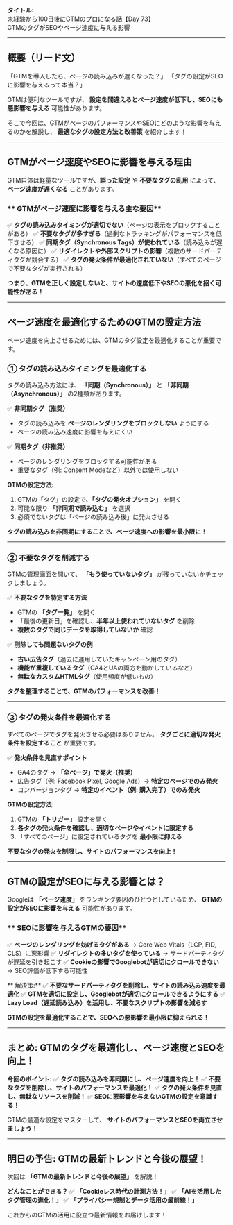 **タイトル:**\
未経験から100日後にGTMのプロになる話【Day 73】\
GTMのタグがSEOやページ速度に与える影響

---

## **概要（リード文）**

「GTMを導入したら、ページの読み込みが遅くなった？」
「タグの設定がSEOに影響を与えるって本当？」

GTMは便利なツールですが、 **設定を間違えるとページ速度が低下し、SEOにも悪影響を与える** 可能性があります。

そこで今回は、GTMがページのパフォーマンスやSEOにどのような影響を与えるのかを解説し、 **最適なタグの設定方法と改善策** を紹介します！

---

## **GTMがページ速度やSEOに影響を与える理由**

GTM自体は軽量なツールですが、**誤った設定** や **不要なタグの乱用** によって、 **ページ速度が遅くなる** ことがあります。

### ** GTMがページ速度に影響を与える主な要因**
✅ **タグの読み込みタイミングが適切でない**（ページの表示をブロックすることがある）
✅ **不要なタグが多すぎる**（過剰なトラッキングがパフォーマンスを低下させる）
✅ **同期タグ（Synchronous Tags）が使われている**（読み込みが遅くなる原因に）
✅ **リダイレクトや外部スクリプトの影響**（複数のサードパーティタグが競合する）
✅ **タグの発火条件が最適化されていない**（すべてのページで不要なタグが実行される）

 **つまり、GTMを正しく設定しないと、サイトの速度低下やSEOの悪化を招く可能性がある！**

---

## **ページ速度を最適化するためのGTMの設定方法**

ページ速度を向上させるためには、GTMのタグ設定を最適化することが重要です。

### **① タグの読み込みタイミングを最適化する**

タグの読み込み方法には、 **「同期（Synchronous）」** と **「非同期（Asynchronous）」** の2種類があります。

✅ **非同期タグ（推奨）**
- タグの読み込みを **ページのレンダリングをブロックしない** ようにする
- ページの読み込み速度に影響を与えにくい

✅ **同期タグ（非推奨）**
- ページのレンダリングをブロックする可能性がある
- 重要なタグ（例: Consent Modeなど）以外では使用しない

 **GTMの設定方法:**
1. GTMの「タグ」の設定で、**「タグの発火オプション」** を開く
2. 可能な限り **「非同期で読み込む」** を選択
3. 必須でないタグは「ページの読み込み後」に発火させる

 **タグの読み込みを非同期にすることで、ページ速度への影響を最小限に！**

---

### **② 不要なタグを削減する**

GTMの管理画面を開いて、 **「もう使っていないタグ」** が残っていないかチェックしましょう。

✅ **不要なタグを特定する方法**
- GTMの **「タグ一覧」** を開く
- 「最後の更新日」を確認し、**半年以上使われていないタグ** を削除
- **複数のタグで同じデータを取得していないか** 確認

✅ **削除しても問題ないタグの例**
- **古い広告タグ**（過去に運用していたキャンペーン用のタグ）
- **機能が重複しているタグ**（GA4とUAの両方を動かしているなど）
- **無駄なカスタムHTMLタグ**（使用頻度が低いもの）

 **タグを整理することで、GTMのパフォーマンスを改善！**

---

### **③ タグの発火条件を最適化する**

すべてのページでタグを発火させる必要はありません。 **タグごとに適切な発火条件を設定すること** が重要です。

✅ **発火条件を見直すポイント**
- GA4のタグ → **「全ページ」で発火（推奨）**
- 広告タグ（例: Facebook Pixel, Google Ads）→ **特定のページでのみ発火**
- コンバージョンタグ → **特定のイベント（例: 購入完了）でのみ発火**

 **GTMの設定方法:**
1. GTMの **「トリガー」** 設定を開く
2. **各タグの発火条件を確認し、適切なページやイベントに限定する**
3. 「すべてのページ」に設定されているタグを **最小限に抑える**

 **不要なタグの発火を制限し、サイトのパフォーマンスを向上！**

---

## **GTMの設定がSEOに与える影響とは？**

Googleは **「ページ速度」** をランキング要因のひとつとしているため、 **GTMの設定がSEOに影響を与える** 可能性があります。

### ** SEOに影響を与えるGTMの要因**
✅ **ページのレンダリングを妨げるタグがある** → Core Web Vitals（LCP, FID, CLS）に悪影響
✅ **リダイレクトの多いタグを使っている** → サードパーティタグが遅延を引き起こす
✅ **Cookieの影響でGooglebotが適切にクロールできない** → SEO評価が低下する可能性

** 解決策:**
✅ **不要なサードパーティタグを削除し、サイトの読み込み速度を最適化**
✅ **GTMを適切に設定し、Googlebotが適切にクロールできるようにする**
✅ **Lazy Load（遅延読み込み）を活用し、不要なスクリプトの影響を減らす**

 **GTMの設定を最適化することで、SEOへの悪影響を最小限に抑えられる！**

---

## **まとめ: GTMのタグを最適化し、ページ速度とSEOを向上！**

 **今回のポイント:**
✅ **タグの読み込みを非同期にし、ページ速度を向上！**
✅ **不要なタグを削除し、サイトのパフォーマンスを最適化！**
✅ **タグの発火条件を見直し、無駄なリソースを削減！**
✅ **SEOに悪影響を与えないGTMの設定を意識する！**

GTMの最適な設定をマスターして、 **サイトのパフォーマンスとSEOを両立させましょう！**

---

## **明日の予告: GTMの最新トレンドと今後の展望！**

次回は **「GTMの最新トレンドと今後の展望」** を解説！

 **どんなことができる？**
✅ **「Cookieレス時代の計測方法！」**
✅ **「AIを活用したタグ管理の進化！」**
✅ **「プライバシー規制とデータ活用の最前線！」**

これからのGTMの活用に役立つ最新情報をお届けします！